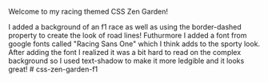Welcome to my racing themed CSS Zen Garden! 

I added a background of an f1 race as well as using the border-dashed property to create the look of road lines! Futhurmore I added a font from google fonts called "Racing Sans One" which I think adds to the sporty look. After adding the font I realized it was a bit hard to read on the complex background so I used text-shadow to make it more ledgible and it looks great! # css-zen-garden-f1
